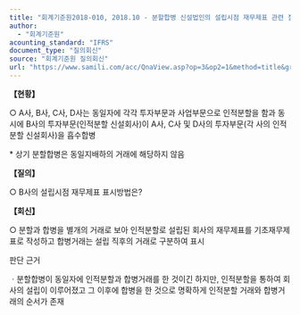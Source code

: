 ```yaml
---
title: "회계기준원2018-010, 2018.10 - 분할합병 신설법인의 설립시점 재무제표 관련 질의"
author:
  - "회계기준원"
acounting_standard: "IFRS"
document_type: "질의회신"
source: "회계기준원 질의회신"
url: "https://www.samili.com/acc/QnaView.asp?op=3&op2=1&method=title&group=2122-15;1&orgcode=0&searchword=&page=12&code=%ED%9A%8C%EA%B3%84%EA%B8%B0%EC%A4%80%EC%9B%902018%2D010%3A201810"
---
```

**【현황】**

○ A사, B사, C사, D사는 동일자에 각각 투자부문과 사업부문으로 인적분할을 함과 동시에 B사의 투자부문(인적분할 신설회사)이 A사, C사 및 D사의 투자부문(각 사의 인적분할 신설회사)을 흡수합병

\* 상기 분할합병은 동일지배하의 거래에 해당하지 않음

  
**【질의】**

○ B사의 설립시점 재무제표 표시방법은?

  
  

**【회신】**

○ 분할과 합병을 별개의 거래로 보아 인적분할로 설립된 회사의 재무제표를 기초재무제표로 작성하고 합병거래는 설립 직후의 거래로 구분하여 표시

  

판단 근거

ㆍ분할합병이 동일자에 인적분할과 합병거래를 한 것이긴 하지만, 인적분할을 통하여 회사의 설립이 이루어졌고 그 이후에 합병을 한 것으로 명확하게 인적분할 거래와 합병거래의 순서가 존재
